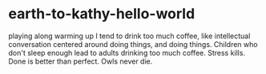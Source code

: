 # earth-to-kathy-hello-world
playing along warming up
I tend to drink too much coffee, like intellectual conversation centered around doing things, and doing things. Children who don't sleep enough lead to adults drinking too much coffee. Stress kills. Done is better than perfect. Owls never die.
